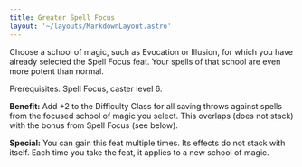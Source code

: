 ```yaml
---
title: Greater Spell Focus
layout: '~/layouts/MarkdownLayout.astro'
---
```

Choose a school of magic, such as Evocation or Illusion, for which you have
already selected the Spell Focus feat. Your spells of that school are even
more potent than normal.

Prerequisites: Spell Focus, caster level 6.

**Benefit:** Add +2 to the Difficulty Class for all saving throws against
spells from the focused school of magic you select. This overlaps (does not
stack) with the bonus from Spell Focus (see below).

**Special:** You can gain this feat multiple times. Its effects do not stack
with itself. Each time you take the feat, it applies to a new school of magic.

